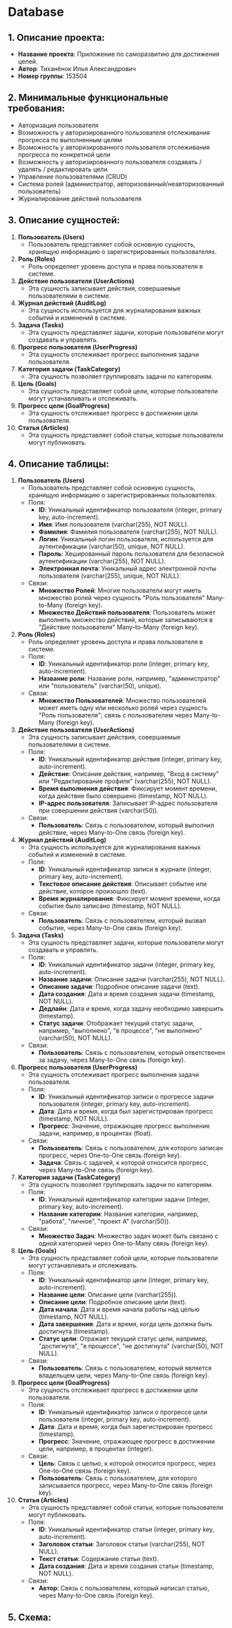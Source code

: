 # Database
## 1. Описание проекта:
* **Название проекта**: Приложение по саморазвитию для достижения целей.
* **Автор**: Тиханёнок Илья Александрович
* **Номер группы**: 153504

## 2. Минимальные функциональные требования:
* Авторизация пользователя
* Возможность у авторизированного пользователя отслеживания прогресса по выполненным целям
* Возможность у авторизированного пользователя отслеживания прогресса по конкретной цели
* Возможность у авторизированного пользователя создавать / удалять / редактировать цели
* Управление пользователями (CRUD)
* Система ролей (администратор, авторизованный/неавторизованный пользователь)
* Журналирование действий пользователя

## 3. Описание сущностей:
1. **Пользователь (Users)**
   - Пользователь представляет собой основную сущность, хранящую информацию о зарегистрированных пользователях.
2. **Роль (Roles)**
   - Роль определяет уровень доступа и права пользователя в системе.
3. **Действие пользователя (UserActions)**
   - Эта сущность записывает действия, совершаемые пользователями в системе.
4. **Журнал действий (AuditLog)**
   - Эта сущность используется для журналирования важных событий и изменений в системе.
5. **Задача (Tasks)**
   - Эта сущность представляет задачи, которые пользователи могут создавать и управлять.
6. **Прогресс пользователя (UserProgress)**
   - Эта сущность отслеживает прогресс выполнения задачи пользователя.
7. **Категория задачи (TaskCategory)**
   - Эта сущность позволяет группировать задачи по категориям.
8. **Цель (Goals)**
   - Эта сущность представляет собой цели, которые пользователи могут устанавливать и отслеживать.
9. **Прогресс цели (GoalProgress)**
   - Эта сущность отслеживает прогресс в достижении цели пользователя.
10. **Статья (Articles)**
    - Эта сущность представляет собой статьи, которые пользователи могут публиковать.

## 4. Описание таблицы:
1. **Пользователь (Users)**
   - Пользователь представляет собой основную сущность, хранящую информацию о зарегистрированных пользователях.
   - Поля:
     - **ID**: Уникальный идентификатор пользователя (integer, primary key, auto-increment).
     - **Имя**: Имя пользователя (varchar(255), NOT NULL).
     - **Фамилия**: Фамилия пользователя (varchar(255), NOT NULL).
     - **Логин**: Уникальный логин пользователя, используется для аутентификации (varchar(50), unique, NOT NULL).
     - **Пароль**: Хешированный пароль пользователя для безопасной аутентификации (varchar(255), NOT NULL).
     - **Электронная почта**: Уникальный адрес электронной почты пользователя (varchar(255), unique, NOT NULL).
   - Связи:
     - **Множество Ролей**: Многие пользователи могут иметь множество ролей через сущность "Роль пользователя" Many-to-Many (foreign key).
     - **Множество Действий пользователя**: Пользователь может выполнять множество действий, которые записываются в "Действие пользователя" Many-to-Many (foreign key).
2. **Роль (Roles)**
   - Роль определяет уровень доступа и права пользователя в системе.
   - Поля:
     - **ID**: Уникальный идентификатор роли (integer, primary key, auto-increment).
     - **Название роли**: Название роли, например, "администратор" или "пользователь" (varchar(50), unique).
   - Связи:
     - **Множество Пользователей**: Множество пользователей может иметь одну или несколько ролей через сущность "Роль пользователя"; связь с пользователем через Many-to-Many (foreign key).
3. **Действие пользователя (UserActions)**
   - Эта сущность записывает действия, совершаемые пользователями в системе.
   - Поля:
     - **ID**: Уникальный идентификатор действия (integer, primary key, auto-increment).
     - **Действие**: Описание действия, например, "Вход в систему" или "Редактирование профиля" (varchar(255), NOT NULL).
     - **Время выполнения действия**: Фиксирует момент времени, когда действие было совершено (timestamp, NOT NULL).
     - **IP-адрес пользователя**: Записывает IP-адрес пользователя при совершении действия (varchar(50)).
   - Связи:
     - **Пользователь**: Связь с пользователем, который выполнил действие, через Many-to-One связь (foreign key).
4. **Журнал действий (AuditLog)**
   - Эта сущность используется для журналирования важных событий и изменений в системе.
   - Поля:
     - **ID**: Уникальный идентификатор записи в журнале (integer, primary key, auto-increment).
     - **Текстовое описание действия**: Описывает событие или действие, которое произошло (text).
     - **Время журналирования**: Фиксирует момент времени, когда событие было записано (timestamp, NOT NULL).
   - Связи:
     - **Пользователь**: Связь с пользователем, который вызвал событие, через Many-to-One связь (foreign key).
5. **Задача (Tasks)**
   - Эта сущность представляет задачи, которые пользователи могут создавать и управлять.
   - Поля:
     - **ID**: Уникальный идентификатор задачи (integer, primary key, auto-increment).
     - **Название задачи**: Описание задачи (varchar(255), NOT NULL).
     - **Описание задачи**: Подробное описание задачи (text).
     - **Дата создания**: Дата и время создания задачи (timestamp, NOT NULL).
     - **Дедлайн**: Дата и время, когда задачу необходимо завершить (timestamp).
     - **Статус задачи**: Отображает текущий статус задачи, например, "выполнено", "в процессе", "не выполнено" (varchar(50), NOT NULL).
   - Связи:
     - **Пользователь**: Связь с пользователем, который ответственен за задачу, через Many-to-One связь (foreign key).
6. **Прогресс пользователя (UserProgress)**
   - Эта сущность отслеживает прогресс выполнения задачи пользователя.
   - Поля:
     - **ID**: Уникальный идентификатор записи о прогрессе задачи пользователя (integer, primary key, auto-increment).
     - **Дата**: Дата и время, когда был зарегистрирован прогресс (timestamp, NOT NULL).
     - **Прогресс**: Значение, отражающее прогресс выполнения задачи, например, в процентах (float).
   - Связи:
     - **Пользователь**: Связь с пользователем, для которого записан прогресс, через One-to-One связь (foreign key).
     - **Задача**: Связь с задачей, к которой относится прогресс, через Many-to-One связь (foreign key).
7. **Категория задачи (TaskCategory)**
   - Эта сущность позволяет группировать задачи по категориям.
   - Поля:
     - **ID**: Уникальный идентификатор категории задачи (integer, primary key, auto-increment).
     - **Название категории**: Название категории, например, "работа", "личное", "проект A" (varchar(50)).
   - Связи:
     - **Множество Задач**: Множество задач может быть связано с одной категорией через One-to-Many связь (foreign key).
8. **Цель (Goals)**
   - Эта сущность представляет собой цели, которые пользователи могут устанавливать и отслеживать.
   - Поля:
     - **ID**: Уникальный идентификатор цели (integer, primary key, auto-increment).
     - **Название цели**: Описание цели (varchar(255)).
     - **Описание цели**: Подробное описание цели (text).
     - **Дата начала**: Дата и время начала работы над целью (timestamp, NOT NULL).
     - **Дата завершения**: Дата и время, когда цель должна быть достигнута (timestamp).
     - **Статус цели**: Отражает текущий статус цели, например, "достигнута", "в процессе", "не достигнута" (varchar(50), NOT NULL).
   - Связи:
     - **Пользователь**: Связь с пользователем, который является владельцем цели, через Many-to-One связь (foreign key).
9. **Прогресс цели (GoalProgress)**
   - Эта сущность отслеживает прогресс в достижении цели пользователя.
   - Поля:
     - **ID**: Уникальный идентификатор записи о прогрессе цели пользователя (integer, primary key, auto-increment).
     - **Дата**: Дата и время, когда был зарегистрирован прогресс (timestamp).
     - **Прогресс**: Значение, отражающее прогресс в достижении цели, например, в процентах (integer).
   - Связи:
     - **Цель**: Связь с целью, к которой относится прогресс, через One-to-One связь (foreign key).
     - **Пользователь**: Связь с пользователем, для которого записывается прогресс, через Many-to-One связь (foreign key).
10. **Статья (Articles)**
    - Эта сущность представляет собой статьи, которые пользователи могут публиковать.
    - Поля:
      - **ID**: Уникальный идентификатор статьи (integer, primary key, auto-increment).
      - **Заголовок статьи**: Заголовок статьи (varchar(255), NOT NULL).
      - **Текст статьи**: Содержание статьи (text).
      - **Дата создания**: Дата и время создания статьи (timestamp, NOT NULL).
    - Связи:
      - **Автор**: Связь с пользователем, который написал статью, через Many-to-One связь (foreign key).
## 5. Схема:

